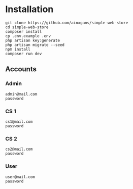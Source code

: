 # Installation

```shell
git clone https://github.com/ainxgans/simple-web-store
cd simple-web-store
composer install
cp .env.example .env
php artisan key:generate
php artisan migrate --seed
npm install
composer run dev
```

## Accounts

### Admin

```shell
admin@mail.com
password
```

### CS 1

```shell
cs1@mail.com
password
```

### CS 2

```shell
cs2@mail.com
password
```

### User

```shell
user@mail.com
password
```
